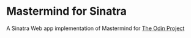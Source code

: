 # Mastermind for Sinatra
A Sinatra Web app implementation of Mastermind for [The Odin Project](http://www.theodinproject.com/courses/ruby-on-rails)
